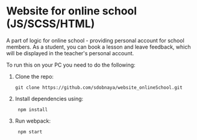 # Website for online school (JS/SCSS/HTML)

A part of logic for online school - providing personal account for school members. As a student, you can book a lesson and leave feedback, which will be displayed in the teacher's personal account.

To run this on your PC you need to do the following:

1.  Clone the repo:

        git clone https://github.com/sdobnaya/website_onlineSchool.git

2.  Install dependencies using:

       ```
        npm install
       ```

3.  Run webpack:

       ```
        npm start
       ```
       

